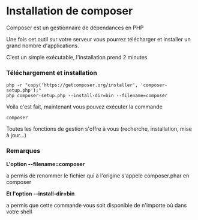 Installation de composer
=========

Composer est un gestionnaire de dépendances en PHP

Une fois cet outil sur votre serveur vous pourrez télécharger et installer un grand nombre d'applications.

C'est un simple exécutable, l'installation prend 2 minutes

### Téléchargement et installation

```shell
php -r "copy('https://getcomposer.org/installer', 'composer-setup.php');"
php composer-setup.php --install-dir=bin --filename=composer
```

Voila c'est fait, maintenant vous pouvez exécuter la commande

```shell
composer
```

Toutes les fonctions de gestion s'offre à vous (recherche, installation, mise à jour...)

### Remarques

**L'option --filename=composer**

a permis de renommer le fichier qui à l'origine s'appele composer.phar en composer

**Et l'option --install-dir=bin**

a permis que cette commande vous soit disponible de n'importe où dans votre shell
